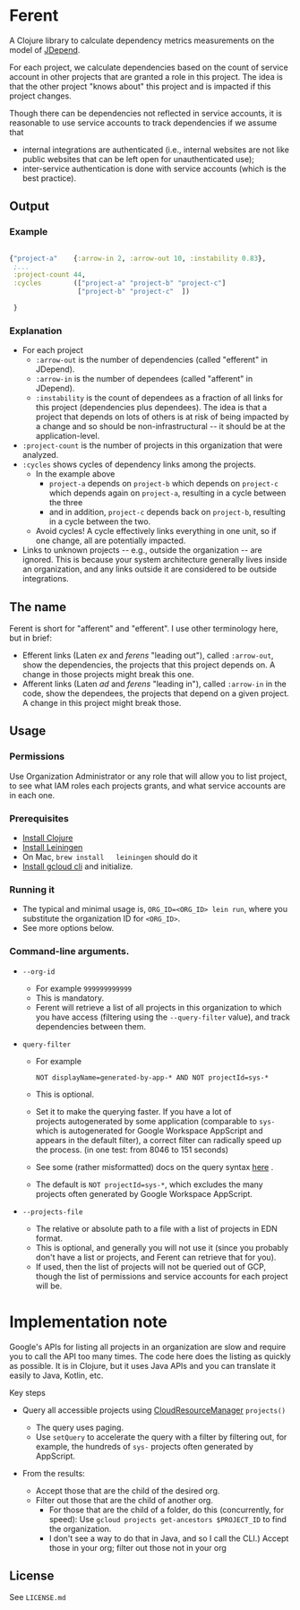# Ferent

A Clojure library to calculate dependency metrics measurements on the model
of [JDepend](https://github.com/clarkware/jdepend).

For each project, we calculate dependencies based on the count of service account in other projects that are granted a
role in this project. The idea is that the other project "knows about"
this project and is impacted if this project changes.

Though there can be dependencies not reflected in service accounts, it is reasonable to use service accounts to track
dependencies if we assume that

* internal integrations are authenticated
  (i.e., internal websites are not like public websites that can be left open for unauthenticated use);
* inter-service authentication is done with service accounts (which is the best practice).

## Output

### Example

```clojure

{"project-a"    {:arrow-in 2, :arrow-out 10, :instability 0.83},
 ;...
 :project-count 44,
 :cycles        (["project-a" "project-b" "project-c"]
                 ["project-b" "project-c"  ]) 

 }
```

### Explanation

* For each project
    * `:arrow-out`  is the number of dependencies (called "efferent" in JDepend).
    * `:arrow-in` is the number of dependees (called "afferent" in JDepend).
    * `:instability` is the count of dependees as a fraction of all links for this project
      (dependencies plus dependees). The idea is that a project that depends on lots of others is at risk of being
      impacted by a change and so should be non-infrastructural -- it should be at the application-level.
* `:project-count`  is the number of projects in this organization that were analyzed.
* `:cycles` shows cycles of dependency links among the projects.
    * In the example above
        * `project-a` depends on `project-b`
          which depends on `project-c` which depends again on `project-a`, resulting in a cycle between the three
        * and in addition, `project-c` depends back on `project-b`, resulting in a cycle between the two.
    * Avoid cycles! A cycle effectively links everything in one unit, so if one change, all are potentially impacted.
* Links to unknown projects -- e.g., outside the organization -- are ignored. This is because your system architecture
  generally lives inside an organization, and any links outside it are considered to be outside integrations.

## The name

Ferent is short for "afferent" and "efferent". I use other terminology here, but in brief:

* Efferent links (Laten _ex_ and _ferens_ "leading out"), called  `:arrow-out`, show the dependencies, the projects that
  this project depends on. A change in those projects might break this one.
* Afferent links (Laten _ad_ and _ferens_ "leading in"), called  `:arrow-in` in the code, show the dependees, the
  projects that depend on a given project. A change in this project might break those.

## Usage

### Permissions

Use Organization Administrator or any role that will allow you to list project, to see what IAM roles each projects
grants, and what service accounts are in each one.

### Prerequisites

* [Install Clojure](https://clojure.org/guides/install_clojure)
* [Install Leiningen](https://leiningen.org/)
* On Mac, `brew install   leiningen` should do it
* [Install gcloud cli](https://cloud.google.com/sdk/docs/install) and initialize.

### Running it

* The typical and minimal usage is, `ORG_ID=<ORG_ID> lein run`, where you substitute the organization ID for `<ORG_ID>`.
* See more options below.

### Command-line arguments.

* `--org-id`
    * For example `999999999999`
    * This is mandatory.
    * Ferent will retrieve a list of all projects in this organization to which you have access (filtering using
      the `--query-filter` value), and track dependencies between them.
* `query-filter`
    * For example

      `NOT displayName=generated-by-app-* AND NOT projectId=sys-*`

    * This is optional.
    * Set it to make the querying faster. If you have a lot of  
      projects autogenerated by some application (comparable to `sys-` which is autogenerated for Google Workspace
      AppScript and appears in the default filter), a correct filter can radically speed up the process.
      (in one test: from 8046 to 151 seconds)
    * See some (rather misformatted) docs on the query
      syntax [here](https://cloud.google.com/workflows/docs/reference/googleapis/cloudresourcemanager/v3/projects/search)
      .
    * The default is `NOT projectId=sys-*`, which excludes the many projects often generated by Google Workspace
      AppScript.

* `--projects-file`
    * The relative or absolute path to a file with a list of projects in EDN format.
    * This is optional, and generally you will not use it
      (since you probably don't have a list or projects, and Ferent can retrieve that for you).
    * If used, then the list of projects will not be queried out of GCP, though the list of permissions and service
      accounts for each project will be.

# Implementation note

Google's APIs for listing all projects in an organization are slow and require you to call the API too many times. The
code here does the listing as quickly as possible. It is in Clojure, but it uses Java APIs and you can translate it
easily to Java, Kotlin, etc.

Key steps

* Query all accessible projects using [CloudResourceManager][1]
  `projects()`
    * The query uses paging.
    * Use `setQuery` to accelerate the query with a filter by filtering out, for example, the hundreds of `sys-`
      projects often generated by AppScript.

* From the results:
    * Accept those that are the child of the desired org.
    * Filter out those that are the child of another org.
        * For those that are the child of a folder, do this
          (concurrently, for speed): Use
          `gcloud projects get-ancestors $PROJECT_ID`
          to find the organization.
        * I don't see a way to do that in Java, and so I call the CLI.) 
          Accept those in your org; filter out those not in your org

[1]: https://cloud.google.com/java/docs/reference/google-cloud-resourcemanager/latest/com.google.cloud.resourcemanager.v3
 

## License

See `LICENSE.md`